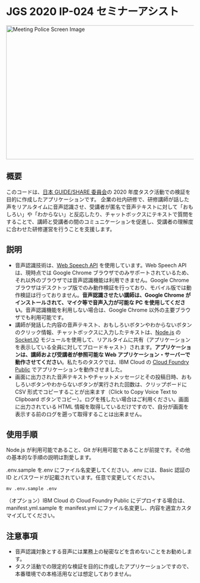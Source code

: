 # JGS 2020 IP-024 セミナーアシスト

<img src="https://user-images.githubusercontent.com/23325882/86427041-21194d00-bd24-11ea-8480-11e34c0ca1fe.gif" alt="Meeting Police Screen Image" width="576" height="360">

## 概要

このコードは、[日本 GUIDE/SHARE 委員会](http://www.uken.or.jp/jgs/news/index.html)の 2020 年度タスク活動での検証を目的に作成したアプリケーションです。
企業の社内研修で、研修講師が話した声をリアルタイムに音声認識させ、受講者が匿名で音声テキストに対して「おもしろい」や「わからない」と反応したり、チャットボックスにテキストで質問をすることで、講師と受講者の間のコミュニケーションを促進し、受講者の理解度に合わせた研修運営を行うことを支援します。

## 説明

- 音声認識技術は、[Web Speech API](https://developer.mozilla.org/ja/docs/Web/API/Web_Speech_API) を使用しています。Web Speech API は、現時点では Google Chrome ブラウザでのみサポートされているため、それ以外のブラウザでは音声認識機能は利用できません。Google Chrome ブラウザはデスクトップ版でのみ動作検証を行っており、モバイル版では動作検証は行っておりません。**音声認識させたい講師は、Google Chrome がインストールされて、マイク等で音声入力が可能な PC を使用してください**。音声認識機能を利用しない場合は、Google Chrome 以外の主要ブラウザでも利用可能です。
- 講師が発話した内容の音声テキスト、おもしろいボタンやわからないボタンのクリック情報、チャットボックスに入力したテキストは、[Node.js](https://nodejs.org/ja/) の [Socket.IO](https://socket.io/) モジュールを使用して、リアルタイムに共有（アプリケーションを表示している全員に対してブロードキャスト）されます。**アプリケーションは、講師および受講者が参照可能な Web アプリケーション・サーバーで動作させてください**。私たちのタスクでは、IBM Cloud の [Cloud Foundry Public](https://www.ibm.com/jp-ja/cloud/cloud-foundry) でアプリケーションを動作させました。
- 画面に出力された音声テキストやチャットメッセージとその投稿日時、おもしろいボタンやわからないボタンが実行された回数は、クリップボードに CSV 形式でコピーすることが出来ます（Click to Copy Voice Text to Clipboard ボタンでコピー）。ログを残したい場合はご利用ください。画面に出力されている HTML 情報を取得しているだけですので、自分が画面を表示する前のログを遡って取得することは出来ません。

## 使用手順

Node.js が利用可能であること、Git が利用可能であることが前提です。その他の基本的な手順の説明は割愛します。

.env.sample を.env にファイル名変更してください。.env には、Basic 認証の ID とパスワードが記載されています。任意で変更してください。

```
mv .env.sample .env
```

（オプション）IBM Cloud の Cloud Foundry Public にデプロイする場合は、manifest.yml.sample を manifest.yml にファイル名変更し、内容を適宜カスタマイズしてください。

## 注意事項

- 音声認識対象とする音声には業務上の秘密などを含めないことをお勧めします。
- タスク活動での限定的な検証を目的に作成したアプリケーションですので、本番環境での本格活用などは想定しておりません。
